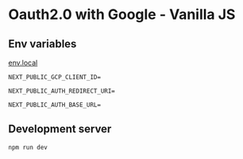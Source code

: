 # Oauth2.0 with Google - Vanilla JS

## Env variables

[env.local](./env.local)

`NEXT_PUBLIC_GCP_CLIENT_ID=`

`NEXT_PUBLIC_AUTH_REDIRECT_URI=`

`NEXT_PUBLIC_AUTH_BASE_URL=`

## Development server

```bash
npm run dev
```
